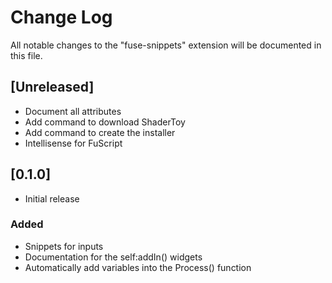 # Change Log

All notable changes to the "fuse-snippets" extension will be documented in this file.

## [Unreleased]

- Document all attributes
- Add command to download ShaderToy
- Add command to create the installer
- Intellisense for FuScript

## [0.1.0]

- Initial release

### Added

- Snippets for inputs
- Documentation for the self:addIn() widgets
- Automatically add variables into the Process() function